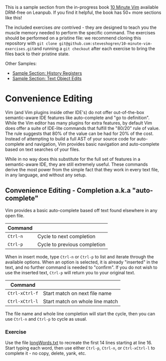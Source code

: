 This is a sample section from the in-progress book
[10 Minute Vim](https://leanpub.com/deliberatevim/) available DRM-free on
Leanpub. If you find it helpful, the book has 50+ more sections like this!

The included exercises _are_ contrived - they are designed to teach you the
muscle memory needed to perform the specific command. The exercises should be
performed on a pristine file: we recommend cloning this repository with `git
clone git@github.com:steveshogren/10-minute-vim-exercises.git`and running a `git
checkout` after each exercise to bring the files back to their pristine state.

Other Samples:
* [Sample Section: History Registers](book\_sample\_history\_registers.md)
* [Sample Section: Text Object Edits](book\_sample\_delimited\_edits.md)

# Convenience Editing

Vim (and Vim plugins inside other IDE's) do not offer out-of-the-box
semantic-aware IDE features like auto-complete and "go to definition". While the
Vim editor has many plugins for extra features, by default Vim does offer a
suite of IDE-lite commands that fulfill the "80/20" rule of value. The rule
suggests that 80% of the value can be had for 20% of the cost. Instead of
attempting to build a full AST of your source code for auto-complete and
navigation, Vim provides basic navigation and auto-complete based on text
searches of your files.

While in no way does this substitute for the full set of features in a
semantic-aware IDE, they are still extremely useful. These commands derive the
most power from the simple fact that they work in every text file, in any
language, and without any setup.

## Convenience Editing - Completion a.k.a "auto-complete"

Vim provides a basic auto-complete based off text found elsewhere in any open file.

| Command  |                              |
|----------|------------------------------|
| `Ctrl-n` | Cycle to next completion     |
| `Ctrl-p` | Cycle to previous completion |

When in insert mode, type `Ctrl-n` or `Ctrl-p` to list and iterate through the
available options. When an option is selected, it is already "inserted" in the
text, and no further command is needed to "confirm". If you do not wish to use
the inserted text, `Ctrl-p` will return you to your original text.

| Command        |                                 |
|----------------|---------------------------------|
| `Ctrl-xCtrl-f` | Start match on next file name   |
| `Ctrl-xCtrl-l` | Start match on whole line match |

The file name and whole line completion will start the cycle, then you can use
`Ctrl-n` and `Ctrl-p` to cycle as usual.

### Exercise

Use the file [longWords.txt](longWords.txt) to recreate the first 14 lines
starting at line 16. Start typing each word, then use either `Ctrl-p`, `Ctrl-n`,
or `Ctrl-xCtrl-l` to complete it - no copy, delete, yank, etc.
